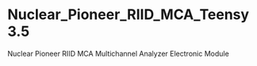 # Nuclear_Pioneer_RIID_MCA_Teensy3.5
Nuclear Pioneer RIID MCA Multichannel Analyzer Electronic Module
